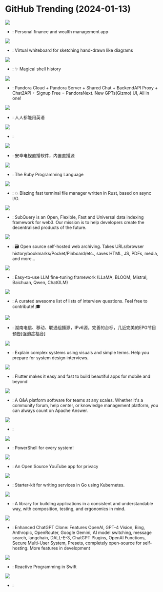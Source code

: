 # GitHub Trending (2024-01-13)

![](https://img.shields.io/badge/TypeScript-New%201-green?style=flat-square&logo=appveyor)
- [](https://github.comundefined): Personal finance and wealth management app

![](https://img.shields.io/badge/TypeScript-New%20281-green?style=flat-square&logo=appveyor)
- [](https://github.comundefined): Virtual whiteboard for sketching hand-drawn like diagrams

![](https://img.shields.io/badge/Rust-New%20250-green?style=flat-square&logo=appveyor)
- [](https://github.comundefined): ✨ Magical shell history

![](https://img.shields.io/badge/PHP-New%20114-green?style=flat-square&logo=appveyor)
- [](https://github.comundefined): Pandora Cloud + Pandora Server + Shared Chat + BackendAPI Proxy + Chat2API + Signup Free = PandoraNext. New GPTs(Gizmo) UI, All in one!

![](https://img.shields.io/badge/TypeScript-New%20282-green?style=flat-square&logo=appveyor)
- [](https://github.comundefined): 人人都能用英语

![](https://img.shields.io/badge/none-New%2083-green?style=flat-square&logo=appveyor)
- [](https://github.comundefined): 

![](https://img.shields.io/badge/C-New%2070-green?style=flat-square&logo=appveyor)
- [](https://github.comundefined): 安卓电视直播软件，内置直播源

![](https://img.shields.io/badge/Ruby-New%2019-green?style=flat-square&logo=appveyor)
- [](https://github.comundefined): The Ruby Programming Language

![](https://img.shields.io/badge/Rust-New%2041-green?style=flat-square&logo=appveyor)
- [](https://github.comundefined): 💥 Blazing fast terminal file manager written in Rust, based on async I/O.

![](https://img.shields.io/badge/TypeScript-New%201-green?style=flat-square&logo=appveyor)
- [](https://github.comundefined): SubQuery is an Open, Flexible, Fast and Universal data indexing framework for web3. Our mission is to help developers create the decentralised products of the future.

![](https://img.shields.io/badge/Python-New%2099-green?style=flat-square&logo=appveyor)
- [](https://github.comundefined): 🗃 Open source self-hosted web archiving. Takes URLs/browser history/bookmarks/Pocket/Pinboard/etc., saves HTML, JS, PDFs, media, and more...

![](https://img.shields.io/badge/Python-New%2053-green?style=flat-square&logo=appveyor)
- [](https://github.comundefined): Easy-to-use LLM fine-tuning framework (LLaMA, BLOOM, Mistral, Baichuan, Qwen, ChatGLM)

![](https://img.shields.io/badge/none-New%20203-green?style=flat-square&logo=appveyor)
- [](https://github.comundefined): A curated awesome list of lists of interview questions. Feel free to contribute! 🎓

![](https://img.shields.io/badge/none-New%2021-green?style=flat-square&logo=appveyor)
- [](https://github.comundefined): 湖南电信、移动、联通组播源，IPv6源，完善的台标，几近完美的EPG节目预告[强迫症福音]

![](https://img.shields.io/badge/none-New%20173-green?style=flat-square&logo=appveyor)
- [](https://github.comundefined): Explain complex systems using visuals and simple terms. Help you prepare for system design interviews.

![](https://img.shields.io/badge/Dart-New%2034-green?style=flat-square&logo=appveyor)
- [](https://github.comundefined): Flutter makes it easy and fast to build beautiful apps for mobile and beyond

![](https://img.shields.io/badge/Go-New%2047-green?style=flat-square&logo=appveyor)
- [](https://github.comundefined): A Q&A platform software for teams at any scales. Whether it's a community forum, help center, or knowledge management platform, you can always count on Apache Answer.

![](https://img.shields.io/badge/C%2B%2B-New%2021-green?style=flat-square&logo=appveyor)
- [](https://github.comundefined): 

![](https://img.shields.io/badge/C%23-New%2019-green?style=flat-square&logo=appveyor)
- [](https://github.comundefined): PowerShell for every system!

![](https://img.shields.io/badge/JavaScript-New%2039-green?style=flat-square&logo=appveyor)
- [](https://github.comundefined): An Open Source YouTube app for privacy

![](https://img.shields.io/badge/Go-New%204-green?style=flat-square&logo=appveyor)
- [](https://github.comundefined): Starter-kit for writing services in Go using Kubernetes.

![](https://img.shields.io/badge/Swift-New%207-green?style=flat-square&logo=appveyor)
- [](https://github.comundefined): A library for building applications in a consistent and understandable way, with composition, testing, and ergonomics in mind.

![](https://img.shields.io/badge/TypeScript-New%2079-green?style=flat-square&logo=appveyor)
- [](https://github.comundefined): Enhanced ChatGPT Clone: Features OpenAI, GPT-4 Vision, Bing, Anthropic, OpenRouter, Google Gemini, AI model switching, message search, langchain, DALL-E-3, ChatGPT Plugins, OpenAI Functions, Secure Multi-User System, Presets, completely open-source for self-hosting. More features in development

![](https://img.shields.io/badge/Swift-New%208-green?style=flat-square&logo=appveyor)
- [](https://github.comundefined): Reactive Programming in Swift

![](https://img.shields.io/badge/Python-New%2025-green?style=flat-square&logo=appveyor)
- [](https://github.comundefined): 

